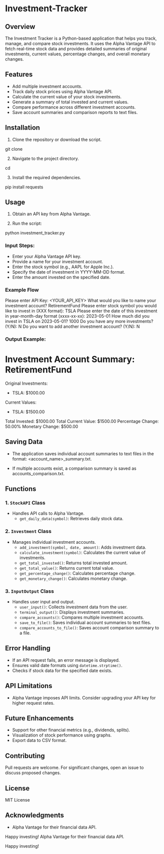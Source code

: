 # Investment-Tracker

## Overview

The Investment Tracker is a Python-based application that helps you track, manage, and compare stock investments. It uses the Alpha Vantage API to fetch real-time stock data and provides detailed summaries of original investments, current values, percentage changes, and overall monetary changes.

## Features

- Add multiple investment accounts.
- Track daily stock prices using Alpha Vantage API.
- Calculate the current value of your stock investments.
- Generate a summary of total invested and current values.
- Compare performance across different investment accounts.
- Save account summaries and comparison reports to text files.

## Installation

1. Clone the repository or download the script.

git clone <repo-url>

2. Navigate to the project directory.

cd <directory-name>

3. Install the required dependencies.

pip install requests

## Usage

1. Obtain an API key from Alpha Vantage.

2. Run the script:

python investment_tracker.py

### Input Steps:

- Enter your Alpha Vantage API key.
- Provide a name for your investment account.
- Enter the stock symbol (e.g., AAPL for Apple Inc.).
- Specify the date of investment in YYYY-MM-DD format.
- Enter the amount invested on the specified date.

### Example Flow

Please enter API Key: <YOUR_API_KEY>
What would you like to name your investment account? RetirementFund
Please enter stock symbol you would like to invest in (XXX format): TSLA
Please enter the date of this investment in year-month-day format (xxxx-xx-xx): 2023-05-01
How much did you invest in TSLA on 2023-05-01? 1000
Do you have any more investments? (Y/N): N
Do you want to add another investment account? (Y/N): N

### Output Example:

Investment Account Summary: RetirementFund
========================================
Original Investments:
  - TSLA: $1000.00

Current Values:
  - TSLA: $1500.00

Total Invested: $1000.00
Total Current Value: $1500.00
Percentage Change: 50.00%
Monetary Change: $500.00

## Saving Data

- The application saves individual account summaries to text files in the format: <account_name>_summary.txt.

- If multiple accounts exist, a comparison summary is saved as accounts_comparison.txt.

## Functions

### 1. `StockAPI` Class

- Handles API calls to Alpha Vantage.
  - `get_daily_data(symbol)`: Retrieves daily stock data.

### 2. `Investment` Class

- Manages individual investment accounts.
  - `add_investment(symbol, date, amount)`: Adds investment data.
  - `calculate_investment(symbol)`: Calculates the current value of investments.
  - `get_total_invested()`: Returns total invested amount.
  - `get_total_value()`: Returns current total value.
  - `get_percentage_change()`: Calculates percentage change.
  - `get_monetary_change()`: Calculates monetary change.

### 3. `InputOutput` Class

- Handles user input and output.
  - `user_input()`: Collects investment data from the user.
  - `terminal_output()`: Displays investment summaries.
  - `compare_accounts()`: Compares multiple investment accounts.
  - `save_to_file()`: Saves individual account summaries to text files.
  - `compare_accounts_to_file()`: Saves account comparison summary to a file.

## Error Handling

- If an API request fails, an error message is displayed.
- Ensures valid date formats using `datetime.strptime()`.
- Checks if stock data for the specified date exists.

## API Limitations

- Alpha Vantage imposes API limits. Consider upgrading your API key for higher request rates.

## Future Enhancements

- Support for other financial metrics (e.g., dividends, splits).
- Visualization of stock performance using graphs.
- Export data to CSV format.

## Contributing

Pull requests are welcome. For significant changes, open an issue to discuss proposed changes.

## License

MIT License

## Acknowledgments

- Alpha Vantage for their financial data API.

Happy investing!
Alpha Vantage for their financial data API.

Happy investing!
